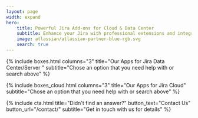 ```yaml
---
layout: page
width: expand
hero:
    title: Powerful Jira Add-ons for Cloud & Data Center
    subtitle: Enhance your Jira with professional extensions and integrations
    image: atlassian/atlassian-partner-blue-rgb.svg
    search: true
---
```


{% include boxes.html columns="3" title="Our Apps for Jira Data Center/Server " subtitle="Chose an option that you need help with or search above" %}

{% include boxes_cloud.html columns="3" title="Our Apps for Jira Cloud" subtitle="Chose an option that you need help with or search above" %}

{% include cta.html title="Didn't find an answer?" button_text="Contact Us" button_url="/contact/" subtitle="Get in touch with us for details" %}

